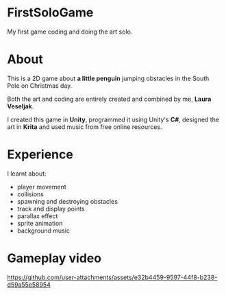 # FirstSoloGame
My first game coding and doing the art solo.
#
# About
This is a 2D game about **a little penguin** jumping obstacles in the South Pole on Christmas day.

Both the art and coding are entirely created and combined by me, **Laura Veseljak**.

I created this game in **Unity**, programmed it using Unity's **C#**, designed the art in **Krita** and used music from free online resources.

#
# Experience
I learnt about:
- player movement
- collisions
- spawning and destroying obstacles
- track and display points
- parallax effect
- sprite animation
- background music


#
# Gameplay video

https://github.com/user-attachments/assets/e32b4459-9597-44f8-b238-d59a55e58954



